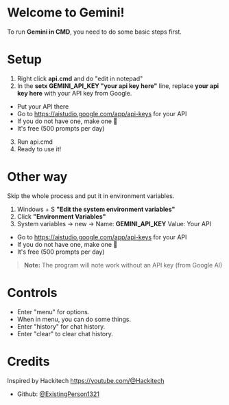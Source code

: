 # Welcome to Gemini!

To run **Gemini in CMD**, you need to do some basic steps first.


# Setup
1. Right click **api.cmd** and do "edit in notepad"
2. In the **setx GEMINI_API_KEY "your api key here"** line, replace **your api key here** with your API key from Google. 
 - Put your API there
 - Go to https://aistudio.google.com/app/api-keys for your API
 - If you do not have one, make one 🤯
 - It's free (500 prompts per day)
3. Run api.cmd
4. Ready to use it!
# Other way
Skip the whole process and put it in environment variables.
1.  Windows + S **"Edit the system environment variables"**
2. Click **"Environment Variables"**
3. System variables -> new -> 
Name: **GEMINI_API_KEY**
Value: Your API
 -  Go to https://aistudio.google.com/app/api-keys for your API
 -  If you do not have one, make one 🤯
 -  It's free (500 prompts per day)
> **Note:** The program will note work without an API key (from Google AI)

# Controls
 - Enter "menu" for options.
 - When in menu, you can do some things.
 - Enter "history" for chat history.
 - Enter "clear" to clear chat history.

 # Credits
 Inspired by Hackitech
 https://youtube.com/@Hackitech
 - Github: [@ExistingPerson1321](https://github.com/existingperson1321)
